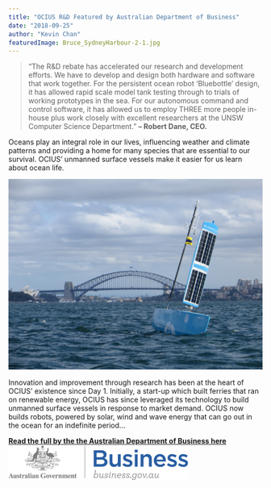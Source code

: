 ```yaml
---
title: "OCIUS R&D Featured by Australian Department of Business"
date: "2018-09-25"
author: "Kevin Chan"
featuredImage: Bruce_SydneyHarbour-2-1.jpg
---
```


> “The R&D rebate has accelerated our research and development efforts. We have to develop and design both hardware and software that work together. For the persistent ocean robot ‘Bluebottle’ design, it has allowed rapid scale model tank testing through to trials of working prototypes in the sea. For our autonomous command and control software, it has allowed us to employ THREE more people in-house plus work closely with excellent researchers at the UNSW Computer Science Department.” **– Robert Dane, CEO.**

Oceans play an integral role in our lives, influencing weather and climate patterns and providing a home for many species that are essential to our survival. OCIUS’ unmanned surface vessels make it easier for us learn about ocean life.

![](./Bruce_SydneyHarbour-2-1.jpg)

Innovation and improvement through research has been at the heart of OCIUS’ existence since Day 1\. Initially, a start-up which built ferries that ran on renewable energy, OCIUS has since leveraged its technology to build unmanned surface vessels in response to market demand. OCIUS now builds robots, powered by solar, wind and wave energy that can go out in the ocean for an indefinite period…

[**Read the full by the the Australian Department of Business here** ![](./Australian-Department-of-Business.png)](https://www.business.gov.au/assistance/research-and-development-tax-incentive/customer-stories/ocius-technology-a-revolutionary-wave-in-ocean-monitoring)
